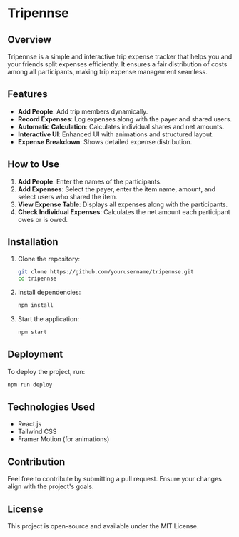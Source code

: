 # Tripennse

## Overview
Tripennse is a simple and interactive trip expense tracker that helps you and your friends split expenses efficiently. It ensures a fair distribution of costs among all participants, making trip expense management seamless.

## Features
- **Add People**: Add trip members dynamically.
- **Record Expenses**: Log expenses along with the payer and shared users.
- **Automatic Calculation**: Calculates individual shares and net amounts.
- **Interactive UI**: Enhanced UI with animations and structured layout.
- **Expense Breakdown**: Shows detailed expense distribution.

## How to Use
1. **Add People**: Enter the names of the participants.
2. **Add Expenses**: Select the payer, enter the item name, amount, and select users who shared the item.
3. **View Expense Table**: Displays all expenses along with the participants.
4. **Check Individual Expenses**: Calculates the net amount each participant owes or is owed.

## Installation
1. Clone the repository:
   ```sh
   git clone https://github.com/yourusername/tripennse.git
   cd tripennse
   ```
2. Install dependencies:
   ```sh
   npm install
   ```
3. Start the application:
   ```sh
   npm start
   ```

## Deployment
To deploy the project, run:
```sh
npm run deploy
```

## Technologies Used
- React.js
- Tailwind CSS
- Framer Motion (for animations)

## Contribution
Feel free to contribute by submitting a pull request. Ensure your changes align with the project's goals.

## License
This project is open-source and available under the MIT License.

